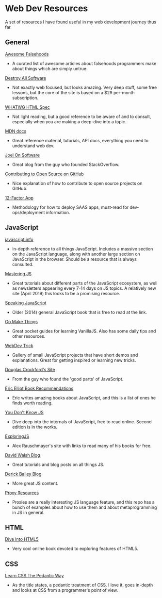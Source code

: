 # Web Dev Resources

A set of resources I have found useful in my web development journey thus far.

## General

[Awesome Falsehoods](https://github.com/jameslk/awesome-falsehoods)

- A curated list of awesome articles about falsehoods programmers make about things which are simply untrue.

[Destroy All Software](https://www.destroyallsoftware.com/screencasts)

- Not exactly web focused, but looks amazing. Very deep stuff, some free lessons, but the core of the site is based on a $29 per-month subscription.

[WHATWG HTML Spec](https://html.spec.whatwg.org/)

- Not light reading, but a good reference to be aware of and to consult, especially when you are making a deep-dive into a topic.

[MDN docs](https://developer.mozilla.org/en-US/)

- Great reference material, tutorials, API docs, everything you need to understand web dev.

[Joel On Software](https://www.joelonsoftware.com/)

- Great blog from the guy who founded StackOverflow.

[Contributing to Open Source on GitHub](https://www.sammyk.me/how-to-contribute-to-an-open-source-project-on-github)

- Nice explanation of how to contribute to open source projects on GitHub.

[12-Factor App](https://12factor.net/)

- Methodology for how to deploy SAAS apps, must-read for dev-ops/deployment information.

## JavaScript

[javascript.info](https://javascript.info/)

- In-depth reference to all things JavaScript. Includes a massive section on the JavaScript language, along with another large section on JavaScript in the browser. Should be a resource that is always consulted.

[Mastering JS](https://masteringjs.io/)

- Great tutorials about different parts of the JavaScript ecosystem, as well as newsletters appearing every 7-14 days on JS topics. A relatively new site (April 2019) this looks to be a promising resource.

[Speaking JavaScript](http://speakingjs.com/es5/index.html)

- Older (2014) general JavaScript book that is free to read at the link.

[Go Make Things](https://courses.gomakethings.com/)

- Great pocket guides for learning VanillaJS. Also has some daily tips and other resources.

[WebDev Trick](https://webdevtrick.com/web-development/javascript/)

- Gallery of small JavaScript projects that have short demos and explanations. Great for getting inspired or learning new tricks.

[Douglas Crockford's Site](http://crockford.com/javascript/)

- From the guy who found the 'good parts' of JavaScript.

[Eric Elliot Book Recommendations](https://medium.com/javascript-scene/12-books-every-javascript-developer-should-read-9da76157fb3)

- Eric writes amazing books about JavaScript, and this is a list of ones he finds worth reading.

[You Don't Know JS](https://github.com/getify/You-Dont-Know-JS)

- Dive deep into the internals of JavaScript, free to read online. Second edition is in the works.

[ExploringJS](https://exploringjs.com/)

- Alex Rauschmayer's site with links to read many of his books for free.

[David Walsh Blog](https://davidwalsh.name/)

- Great tutorials and blog posts on all things JS.

[Derick Bailey Blog](https://derickbailey.com/)

- More great JS content.

[Proxy Resources](https://github.com/mikaelbr/awesome-es2015-proxy)

- Proxies are a really interesting JS language feature, and this repo has a bunch of examples about how to use them and about metaprogramming in JS in general.

## HTML

[Dive Into HTML5](http://diveintohtml5.info/index.html)

- Very cool online book devoted to exploring features of HTML5.

## CSS

[Learn CSS The Pedantic Way](http://book.mixu.net/css/)

- As the title states, a pedantic treatment of CSS. I love it, goes in-depth and looks at CSS from a programmer's point of view.
